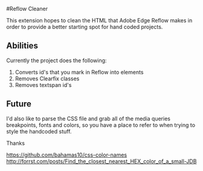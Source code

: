 #Reflow Cleaner

This extension hopes to clean the HTML that Adobe Edge Reflow makes in order to provide a better starting spot for hand coded projects.

## Abilities 
Currently the project does the following:

1. Converts id's that you mark in Reflow into elements
1. Removes Clearfix classes
1. Removes textspan id's

## Future
I'd also like to parse the CSS file and grab all of the media queries breakpoints, fonts and colors, so you have a place to refer to when trying to style the handcoded stuff.



Thanks


https://github.com/bahamas10/css-color-names
http://forrst.com/posts/Find_the_closest_nearest_HEX_color_of_a_small-JDB
